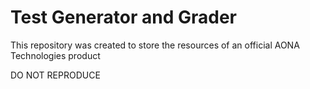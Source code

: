 # Test Generator and Grader

This repository was created to store the resources of an official AONA Technologies product

DO NOT REPRODUCE
